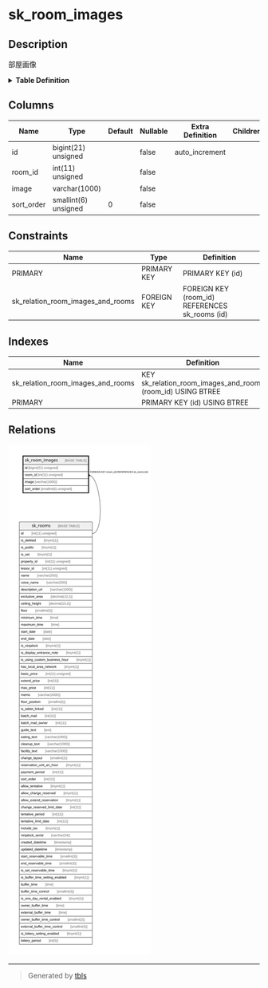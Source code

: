 # sk_room_images

## Description

部屋画像

<details>
<summary><strong>Table Definition</strong></summary>

```sql
CREATE TABLE `sk_room_images` (
  `id` bigint(21) unsigned NOT NULL AUTO_INCREMENT COMMENT '部屋画像ID',
  `room_id` int(11) unsigned NOT NULL COMMENT '部屋ID',
  `image` varchar(1000) NOT NULL DEFAULT '' COMMENT '画像パス',
  `sort_order` smallint(6) unsigned NOT NULL DEFAULT '0' COMMENT 'ソート順',
  PRIMARY KEY (`id`),
  KEY `sk_relation_room_images_and_rooms` (`room_id`),
  CONSTRAINT `sk_relation_room_images_and_rooms` FOREIGN KEY (`room_id`) REFERENCES `sk_rooms` (`id`) ON DELETE CASCADE ON UPDATE CASCADE
) ENGINE=InnoDB AUTO_INCREMENT=[Redacted by tbls] DEFAULT CHARSET=utf8 COMMENT='部屋画像'
```

</details>

## Columns

| Name | Type | Default | Nullable | Extra Definition | Children | Parents | Comment |
| ---- | ---- | ------- | -------- | ---------------- | -------- | ------- | ------- |
| id | bigint(21) unsigned |  | false | auto_increment |  |  | 部屋画像ID |
| room_id | int(11) unsigned |  | false |  |  | [sk_rooms](sk_rooms.md) | 部屋ID |
| image | varchar(1000) |  | false |  |  |  | 画像パス |
| sort_order | smallint(6) unsigned | 0 | false |  |  |  | ソート順 |

## Constraints

| Name | Type | Definition |
| ---- | ---- | ---------- |
| PRIMARY | PRIMARY KEY | PRIMARY KEY (id) |
| sk_relation_room_images_and_rooms | FOREIGN KEY | FOREIGN KEY (room_id) REFERENCES sk_rooms (id) |

## Indexes

| Name | Definition |
| ---- | ---------- |
| sk_relation_room_images_and_rooms | KEY sk_relation_room_images_and_rooms (room_id) USING BTREE |
| PRIMARY | PRIMARY KEY (id) USING BTREE |

## Relations

![er](sk_room_images.svg)

---

> Generated by [tbls](https://github.com/k1LoW/tbls)
